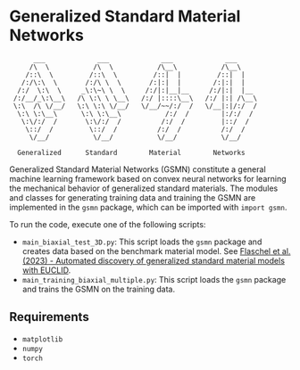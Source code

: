 # Generalized Standard Material Networks
```
      ___             ___             ___             ___     
     /\  \           /\  \           /\__\           /\__\    
    /::\  \         /::\  \         /::|  |         /::|  |   
   /:/\:\  \       /:/\ \  \       /:|:|  |        /:|:|  |   
  /:/  \:\  \     _\:\~\ \  \     /:/|:|__|__     /:/|:|  |__ 
 /:/__/_\:\__\   /\ \:\ \ \__\   /:/ |::::\__\   /:/ |:| /\__\
 \:\  /\ \/__/   \:\ \:\ \/__/   \/__/~~/:/  /   \/__|:|/:/  /
  \:\ \:\__\      \:\ \:\__\           /:/  /        |:/:/  / 
   \:\/:/  /       \:\/:/  /          /:/  /         |::/  /  
    \::/  /         \::/  /          /:/  /          /:/  /   
     \/__/           \/__/           \/__/           \/__/    

  Generalized      Standard        Material        Networks
```
Generalized Standard Material Networks (GSMN) constitute a general machine learning framework based on convex neural networks for learning the mechanical behavior of generalized standard materials. The modules and classes for generating training data and training the GSMN are implemented in the `gsmn` package, which can be imported with `import gsmn`.

To run the code, execute one of the following scripts:
* `main_biaxial_test_3D.py`: This script loads the `gsmn` package and creates data based on the benchmark material model. See [Flaschel et al. (2023) - Automated discovery of generalized standard material models with EUCLID](https://www.sciencedirect.com/science/article/pii/S0045782522008234).
* `main_training_biaxial_multiple.py`: This script loads the `gsmn` package and trains the GSMN on the training data.

## Requirements

* `matplotlib`
* `numpy`
* `torch`